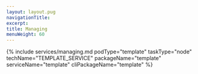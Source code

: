 ```yaml
---
layout: layout.pug
navigationTitle:
excerpt:
title: Managing
menuWeight: 60
---
```


{% include services/managing.md
    podType="template"
    taskType="node"
    techName="TEMPLATE_SERVICE"
    packageName="template"
    serviceName="template"
    cliPackageName="template" %}
